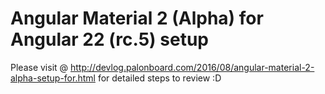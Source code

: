 # Angular Material 2 (Alpha) for Angular 22 (rc.5) setup

Please visit @ http://devlog.palonboard.com/2016/08/angular-material-2-alpha-setup-for.html
for detailed steps to review :D
